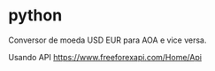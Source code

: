 # python

Conversor de moeda USD EUR para AOA e vice versa.

Usando API https://www.freeforexapi.com/Home/Api
